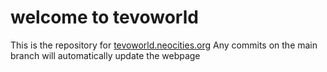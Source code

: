 # welcome to tevoworld
This is the repository for [tevoworld.neocities.org](https://tevoworld.neocities.org/)
Any commits on the main branch will automatically update the webpage
